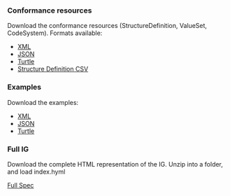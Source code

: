 <!-- downloads.md {% comment %}
*****************************************************************************************
*                            WARNING: DO NOT EDIT THIS FILE                             *
*                                                                                       *
* This file is generated by SUSHI. Any edits you make to this file will be overwritten. *
*                                                                                       *
* To change the contents of this file, edit the original source file at:                *
* ig-data/input/pagecontent/downloads.md                                                *
*****************************************************************************************
{% endcomment %} -->
### Conformance resources

Download the conformance resources (StructureDefinition, ValueSet, CodeSystem). Formats available:

* [XML](definitions.xml.zip)
* [JSON](definitions.json.zip)
* [Turtle](definitions.ttl.zip)
* [Structure Definition CSV](csvs.zip)

### Examples
Download the examples:

* [XML](examples.xml.zip)
* [JSON](examples.json.zip)
* [Turtle](examples.ttl.zip)

### Full IG
Download the complete HTML representation of the IG. Unzip into a folder, and load index.hyml

[Full Spec](full-ig.zip)